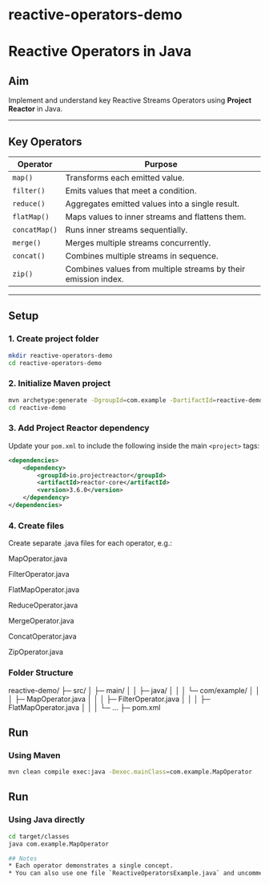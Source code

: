 # reactive-operators-demo
# Reactive Operators in Java

## Aim
Implement and understand key Reactive Streams Operators using **Project Reactor** in Java.

---

## Key Operators

| Operator       | Purpose                                                                 |
|----------------|-------------------------------------------------------------------------|
| `map()`        | Transforms each emitted value.                                          |
| `filter()`     | Emits values that meet a condition.                                     |
| `reduce()`     | Aggregates emitted values into a single result.                        |
| `flatMap()`    | Maps values to inner streams and flattens them.                         |
| `concatMap()`  | Runs inner streams sequentially.                                        |
| `merge()`      | Merges multiple streams concurrently.                                   |
| `concat()`     | Combines multiple streams in sequence.                                  |
| `zip()`        | Combines values from multiple streams by their emission index.         |

---

## Setup

### 1. Create project folder
```bash
mkdir reactive-operators-demo
cd reactive-operators-demo
```
### 2. Initialize Maven project

```bash
mvn archetype:generate -DgroupId=com.example -DartifactId=reactive-demo -DarchetypeArtifactId=maven-archetype-quickstart -DinteractiveMode=false
cd reactive-demo
```

### 3. Add Project Reactor dependency
Update your `pom.xml` to include the following inside the main `<project>` tags:

```xml
<dependencies>
    <dependency>
        <groupId>io.projectreactor</groupId>
        <artifactId>reactor-core</artifactId>
        <version>3.6.0</version>
    </dependency>
</dependencies>
```

### 4. Create files
Create separate .java files for each operator, e.g.:

MapOperator.java

FilterOperator.java

FlatMapOperator.java

ReduceOperator.java

MergeOperator.java

ConcatOperator.java

ZipOperator.java

### Folder Structure
reactive-demo/ ├─ src/ │ ├─ main/ │ │ ├─ java/ │ │ │ └─ com/example/ │ │ │ ├─ MapOperator.java │ │ │ ├─ FilterOperator.java │ │ │ ├─ FlatMapOperator.java │ │ │ └─ ... ├─ pom.xml

## Run

### Using Maven
```bash
mvn clean compile exec:java -Dexec.mainClass=com.example.MapOperator
```

## Run

### Using Java directly
```bash
cd target/classes
java com.example.MapOperator

## Notes
* Each operator demonstrates a single concept.
* You can also use one file `ReactiveOperatorsExample.java` and uncomment operators one at a time.